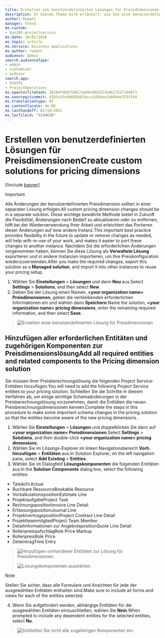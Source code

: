 ```yaml
---
title: Erstellen von benutzerdefinierten Lösungen für Preisdimensionen
description: In diesem Thema wird erläutert, wie Sie eine benutzerdefinierte Lösung erstellen, wenn Sie benutzerdefinierte Preisdimensionen erstellen.
author: Rumant
manager: kfend
ms.custom:
- dyn365-projectservice
ms.date: 10/01/2020
ms.topic: article
ms.service: business-applications
ms.author: rumant
audience: Admin
search.audienceType:
- admin
- customizer
- enduser
search.app:
- D365PS
- ProjectOperations
ms.openlocfilehash: 3810df9b875d017a8d639b5253b96275571898f3
ms.sourcegitcommit: 418fa1fe9d605b8faccc2d5dee1b04b4e753f194
ms.translationtype: HT
ms.contentlocale: de-DE
ms.lasthandoff: 02/10/2021
ms.locfileid: "5144638"
---
```

# <a name="create-custom-solutions-for-pricing-dimensions"></a><span data-ttu-id="feaba-103">Erstellen von benutzerdefinierten Lösungen für Preisdimensionen</span><span class="sxs-lookup"><span data-stu-id="feaba-103">Create custom solutions for pricing dimensions</span></span>

[!include [banner](../includes/psa-now-project-operations.md)]

> [!IMPORTANT]
> <span data-ttu-id="feaba-104">Alle Änderungen der benutzerdefinierten Preisdimension sollten in einer separaten Lösung erfolgen.</span><span class="sxs-lookup"><span data-stu-id="feaba-104">All custom pricing dimension changes should be in a separate solution.</span></span> <span data-ttu-id="feaba-105">Diese wichtige bewährte Methode bietet in Zukunft die Flexibilität, Änderungen nach Bedarf zu aktualisieren oder zu entfernen, hilft bei der Wiederverwendung Ihrer Arbeit und erleichtert das Portieren dieser Änderungen auf eine andere Instanz.</span><span class="sxs-lookup"><span data-stu-id="feaba-105">This important best practice provides flexibility in the future to update or remove changes as needed, will help with re-use of your work, and makes it easier to port these changes to another instance.</span></span> <span data-ttu-id="feaba-106">Nachdem Sie die erforderlichen Änderungen vorgenommen haben, können Sie diese Lösung als **Verwaltete Lösung** exportieren und in andere Instanzen importieren, um Ihre Preiskonfiguration wiederzuverwenden.</span><span class="sxs-lookup"><span data-stu-id="feaba-106">After you make the required changes, export this solution as a **Managed solution**, and import it into other instances to reuse your pricing setup.</span></span>

1. <span data-ttu-id="feaba-107">Wählen Sie **Einstellungen** > **Lösungen** und dann **Neu** aus.</span><span class="sxs-lookup"><span data-stu-id="feaba-107">Select **Settings** > **Solutions**, and then select **New**.</span></span> 
2. <span data-ttu-id="feaba-108">Geben Sie der Lösung einen Namen, **\<your organization name> Preisdimensionen**, geben die verbleibenden erforderlichen Informationen ein und wählen dann **Speichern**.</span><span class="sxs-lookup"><span data-stu-id="feaba-108">Name the solution, **\<your organization name> pricing dimensions**, enter the remaining required information, and then select **Save**.</span></span>

> ![Erstellen einer benutzerdefinierten Lösung für Preisdimensionen](media/Creation-of-custom-pricing-dimension-solution.PNG)
  
## <a name="add-all-required-entities-and-related-components-to-the-pricing-dimension-solution"></a><span data-ttu-id="feaba-110">Hinzufügen aller erforderlichen Entitäten und zugehörigen Komponenten zur Preisdimensionslösung</span><span class="sxs-lookup"><span data-stu-id="feaba-110">Add all required entities and related components to the Pricing dimension solution</span></span>
<span data-ttu-id="feaba-111">Sie müssen Ihrer Preisberechnungslösung die folgenden Project Service-Entitäten hinzufügen.</span><span class="sxs-lookup"><span data-stu-id="feaba-111">You will need to add the following Project Service entities to your pricing solution.</span></span> <span data-ttu-id="feaba-112">Schließen Sie die Schritte in diesem Verfahren ab, um einige wichtige Schemaänderungen in der Preisberechnungslösung vorzunehmen, damit die Entitäten die neuen Preisberechnungsdimensionen kennen.</span><span class="sxs-lookup"><span data-stu-id="feaba-112">Complete the steps in this procedure to make some important schema changes in the pricing solution so that the entities become aware of the new pricing dimensions.</span></span>

1. <span data-ttu-id="feaba-113">Wählen Sie **Einstellungen** > **Lösungen** und doppelklicken Sie dann auf **\<your organization name> Preisdimensionen**.</span><span class="sxs-lookup"><span data-stu-id="feaba-113">Select **Settings** > **Solutions**, and then double-click **\<your organization name> pricing dimensions**.</span></span> 
2. <span data-ttu-id="feaba-114">Wählen Sie im Lösungs-Explorer im linken Navigationsbereich **Vorh. hinzufügen** > **Entitäten** aus.</span><span class="sxs-lookup"><span data-stu-id="feaba-114">In Solution Explorer, on the left navigation pane, select **Add Existing** > **Entities**.</span></span>
3. <span data-ttu-id="feaba-115">Wählen Sie im Dialogfeld **Lösungskomponenten** die folgenden Entitäten aus:</span><span class="sxs-lookup"><span data-stu-id="feaba-115">In the **Solution Components** dialog box, select the following entities:</span></span>

- <span data-ttu-id="feaba-116">Tatsächl.</span><span class="sxs-lookup"><span data-stu-id="feaba-116">Actual</span></span>
- <span data-ttu-id="feaba-117">Buchbare Ressource</span><span class="sxs-lookup"><span data-stu-id="feaba-117">Bookable Resource</span></span>
- <span data-ttu-id="feaba-118">Vorkalkulationsposition</span><span class="sxs-lookup"><span data-stu-id="feaba-118">Estimate Line</span></span>
- <span data-ttu-id="feaba-119">Projektaufgabe</span><span class="sxs-lookup"><span data-stu-id="feaba-119">Project Task</span></span>
- <span data-ttu-id="feaba-120">Rechnungsposition</span><span class="sxs-lookup"><span data-stu-id="feaba-120">Invoice Line Detail</span></span>
- <span data-ttu-id="feaba-121">Erfassungsposition</span><span class="sxs-lookup"><span data-stu-id="feaba-121">Journal Line</span></span>
- <span data-ttu-id="feaba-122">Projektvertragsposition</span><span class="sxs-lookup"><span data-stu-id="feaba-122">Project Contract Line Detail</span></span>
- <span data-ttu-id="feaba-123">Projektteammitglied</span><span class="sxs-lookup"><span data-stu-id="feaba-123">Project Team Member</span></span>
- <span data-ttu-id="feaba-124">Detailinformationen zur Angebotsposition</span><span class="sxs-lookup"><span data-stu-id="feaba-124">Quote Line Detail</span></span>
- <span data-ttu-id="feaba-125">Rollenpreisaufschlag</span><span class="sxs-lookup"><span data-stu-id="feaba-125">Role Price Markup</span></span>
- <span data-ttu-id="feaba-126">Rollenpreis</span><span class="sxs-lookup"><span data-stu-id="feaba-126">Role Price</span></span> 
- <span data-ttu-id="feaba-127">Zeiteintrag</span><span class="sxs-lookup"><span data-stu-id="feaba-127">Time Entry</span></span> 

> ![Hinzufügen vorhandener Entitäten zur Lösung für Preisdimensionen](media/Existing-entities-to-PD-solution.png)

> ![Lösungskomponenten auswählen](media/Dimension-Components.png)

> [!NOTE]
> <span data-ttu-id="feaba-130">Stellen Sie sicher, dass alle Formulare und Ansichten für jede der ausgewählten Entitäten enthalten sind.</span><span class="sxs-lookup"><span data-stu-id="feaba-130">Make sure to include all forms and views for each of the entities selected.</span></span>

4. <span data-ttu-id="feaba-131">Wenn Sie aufgefordert werden, abhängige Entitäten für die ausgewählten Entitäten einzuschließen, wählen Sie **Nein**.</span><span class="sxs-lookup"><span data-stu-id="feaba-131">When prompted to include any dependent entities for the selected entities, select **No**.</span></span>

> ![Schließen Sie nicht alle zugehörigen Komponenten ein.](media/Do-not-include-required.png)


